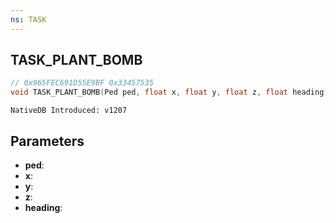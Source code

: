 ```yaml
---
ns: TASK
---
```

## TASK_PLANT_BOMB

```c
// 0x965FEC691D55E9BF 0x33457535
void TASK_PLANT_BOMB(Ped ped, float x, float y, float z, float heading);
```

```
NativeDB Introduced: v1207
```

## Parameters
* **ped**:
* **x**:
* **y**:
* **z**:
* **heading**:
